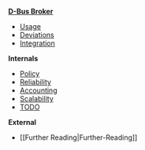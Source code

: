 **[D-Bus Broker](Home)**

* [Usage](Home#using-dbus-broker)
* [Deviations](Deviations)
* [Integration](Integration)

**Internals**

* [Policy](Policy)
* [Reliability](Reliability)
* [Accounting](Accounting)
* [Scalability](Scalability)
* [TODO](TODO)

**External**

* [[Further Reading|Further-Reading]]
